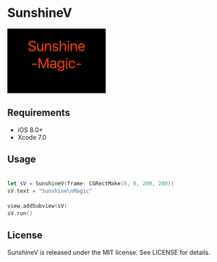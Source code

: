 SunshineV
===============

![show](./SunshineV.gif)  

## Requirements

- iOS 8.0+
- Xcode 7.0

## Usage

```swift

let sV = SunshineV(frame: CGRectMake(0, 0, 200, 200))
sV.text = "Sunshine\nMagic"

view.addSubview(sV)
sV.run()

```

## License

SunshineV is released under the MIT license. See LICENSE for details.
